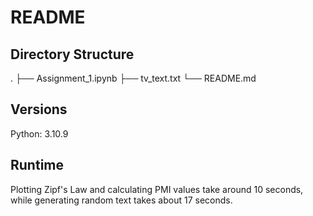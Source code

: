 # README

## Directory Structure
.
├── Assignment_1.ipynb
├── tv_text.txt
└── README.md

## Versions
Python: 3.10.9

## Runtime
Plotting Zipf's Law and calculating PMI values take around 10 seconds, while generating random text takes about 17 seconds. 
